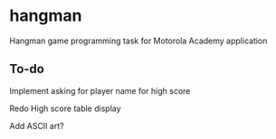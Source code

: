 # hangman
Hangman game programming task for Motorola Academy application

## To-do
Implement asking for player name for high score

Redo High score table display

Add ASCII art?